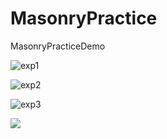 # MasonryPractice
MasonryPracticeDemo



![exp1](/Users/Biao/Desktop/Material's/Github/MasonryPractice/MasonryDemo/exp1.gif)




![exp2](/Users/Biao/Desktop/Material's/Github/MasonryPractice/MasonryDemo/exp2.gif)


![exp3](/Users/Biao/Desktop/Material's/Github/MasonryPractice/MasonryDemo/exp3.gif)


![](/Users/Biao/Desktop/Material's/Github/MasonryPractice/MasonryDemo/exp4.png)